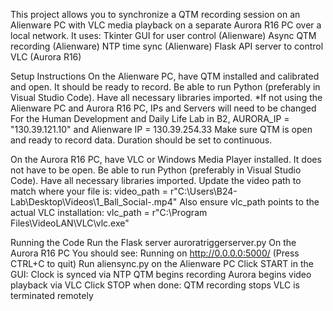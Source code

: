 This project allows you to synchronize a QTM recording session on an Alienware PC with VLC media playback on a separate Aurora R16 PC over a local network. It uses:
  Tkinter GUI for user control (Alienware)
  Async QTM recording (Alienware)
  NTP time sync (Alienware)
  Flask API server to control VLC (Aurora R16)

Setup Instructions
  On the Alienware PC, have QTM installed and calibrated and open. It should be ready to record. 
  Be able to run Python (preferably in Visual Studio Code). Have all necessary libraries imported.
  *If not using the Alienware PC and Aurora R16 PC, IPs and Servers will need to be changed
      For the Human Development and Daily Life Lab in B2, AURORA_IP = "130.39.121.10" and Alienware IP = 130.39.254.33
  Make sure QTM is open and ready to record data. Duration should be set to continuous. 

  On the Aurora R16 PC, have VLC or Windows Media Player installed. It does not have to be open.
  Be able to run Python (preferably in Visual Studio Code). Have all necessary libraries imported.
  Update the video path to match where your file is: video_path = r"C:\Users\B24-Lab\Desktop\Videos\1_Ball_Social-.mp4"
  Also ensure vlc_path points to the actual VLC installation: vlc_path = r"C:\Program Files\VideoLAN\VLC\vlc.exe"

Running the Code
  Run the Flask server auroratriggerserver.py On the Aurora R16 PC
  You should see:  Running on http://0.0.0.0:5000/ (Press CTRL+C to quit)
  Run aliensync.py on the Alienware PC
  Click START in the GUI:
    Clock is synced via NTP
    QTM begins recording
    Aurora begins video playback via VLC
  Click STOP when done:
    QTM recording stops
    VLC is terminated remotely
  


